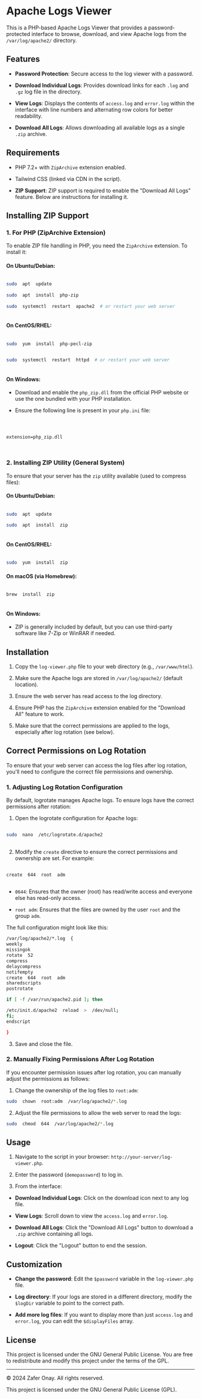 
  

  

# Apache Logs Viewer

  

  

This is a PHP-based Apache Logs Viewer that provides a password-protected interface to browse, download, and view Apache logs from the `/var/log/apache2/` directory.

  

  

## Features

  

  

-  **Password Protection**: Secure access to the log viewer with a password.

  

-  **Download Individual Logs**: Provides download links for each `.log` and `.gz` log file in the directory.

  

-  **View Logs**: Displays the contents of `access.log` and `error.log` within the interface with line numbers and alternating row colors for better readability.

  

-  **Download All Logs**: Allows downloading all available logs as a single `.zip` archive.
  

  

## Requirements

  

  

- PHP 7.2+ with `ZipArchive` extension enabled.

  

- Tailwind CSS (linked via CDN in the script).

  

-  **ZIP Support**: ZIP support is required to enable the "Download All Logs" feature. Below are instructions for installing it.

  

  

## Installing ZIP Support

  

  

### 1. For PHP (ZipArchive Extension)

  

  

To enable ZIP file handling in PHP, you need the `ZipArchive` extension. To install it:

  

  

#### On Ubuntu/Debian:

  

```bash
 
sudo  apt  update
 
sudo  apt  install  php-zip
 
sudo  systemctl  restart  apache2  # or restart your web server
 
```

  

  

#### On CentOS/RHEL:

  

```bash
 
sudo  yum  install  php-pecl-zip
 

sudo  systemctl  restart  httpd  # or restart your web server
 
```

  

  

#### On Windows:

  

- Download and enable the `php_zip.dll` from the official PHP website or use the one bundled with your PHP installation.

  

- Ensure the following line is present in your `php.ini` file:

  

```

  

extension=php_zip.dll

  

```

  

  

### 2. Installing ZIP Utility (General System)

  

  

To ensure that your server has the `zip` utility available (used to compress files):

  

  

#### On Ubuntu/Debian:

  

```bash
 
sudo  apt  update
 
sudo  apt  install  zip
 
```

  

  

#### On CentOS/RHEL:

  

```bash
 
sudo  yum  install  zip

```

  

  

#### On macOS (via Homebrew):

  

```bash
 
brew  install  zip
 
```

  

  

#### On Windows:

  

- ZIP is generally included by default, but you can use third-party software like 7-Zip or WinRAR if needed.

  

  

## Installation

  

  

1. Copy the `log-viewer.php` file to your web directory (e.g., `/var/www/html`).

  

2. Make sure the Apache logs are stored in `/var/log/apache2/` (default location).

  

3. Ensure the web server has read access to the log directory.

  

4. Ensure PHP has the `ZipArchive` extension enabled for the "Download All" feature to work.

  

5. Make sure that the correct permissions are applied to the logs, especially after log rotation (see below).

  

  

## Correct Permissions on Log Rotation

  

  

To ensure that your web server can access the log files after log rotation, you'll need to configure the correct file permissions and ownership.

  

  

### 1. Adjusting Log Rotation Configuration

  

  

By default, logrotate manages Apache logs. To ensure logs have the correct permissions after rotation:

  

  

1. Open the logrotate configuration for Apache logs:

  

  

```bash
 
sudo  nano  /etc/logrotate.d/apache2
 
```

  

  

2. Modify the `create` directive to ensure the correct permissions and ownership are set. For example:

  

  

```bash
 
create  644  root  adm
 
```

  

  

-  `0644`: Ensures that the owner (root) has read/write access and everyone else has read-only access.

  

-  `root adm`: Ensures that the files are owned by the user `root` and the group `adm`.

  

  

The full configuration might look like this:

  

  

```bash
/var/log/apache2/*.log  { 
weekly
missingok
rotate  52
compress 
delaycompress
notifempty 
create  644  root  adm
sharedscripts
postrotate

if [ -f /var/run/apache2.pid ]; then

/etc/init.d/apache2  reload  >  /dev/null;
fi;
endscript

}

```

  

  

3. Save and close the file.

  

  

### 2. Manually Fixing Permissions After Log Rotation

  

  

If you encounter permission issues after log rotation, you can manually adjust the permissions as follows:

  

  

1. Change the ownership of the log files to `root:adm`:

  

  

```bash 
sudo  chown  root:adm  /var/log/apache2/*.log
```

  

  

2. Adjust the file permissions to allow the web server to read the logs:

  

  

```bash 
sudo  chmod  644  /var/log/apache2/*.log 
```

  

  

  

  

## Usage

  

  

1. Navigate to the script in your browser: `http://your-server/log-viewer.php`.

  

2. Enter the password (`demopassword`) to log in.

  

3. From the interface:

  

-  **Download Individual Logs**: Click on the download icon next to any log file.

  

-  **View Logs**: Scroll down to view the `access.log` and `error.log`.

  

-  **Download All Logs**: Click the "Download All Logs" button to download a `.zip` archive containing all logs.

  

-  **Logout**: Click the "Logout" button to end the session.

  

  

## Customization

  

  

-  **Change the password**: Edit the `$password` variable in the `log-viewer.php` file.

  

-  **Log directory**: If your logs are stored in a different directory, modify the `$logDir` variable to point to the correct path.

  

-  **Add more log files**: If you want to display more than just `access.log` and `error.log`, you can edit the `$displayFiles` array.

  

  

## License

  

  

This project is licensed under the GNU General Public License. You are free to redistribute and modify this project under the terms of the GPL.

  

  

---

  

  

© 2024 Zafer Onay. All rights reserved.

This project is licensed under the GNU General Public License (GPL).